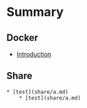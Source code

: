 # Summary

## Docker

* [Introduction](README.md)

## Share

    * [test](share/a.md)
        * [test](share/a.md)






